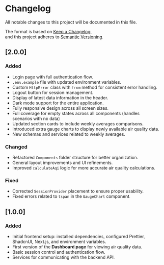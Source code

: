 # Changelog

All notable changes to this project will be documented in this file.

The format is based on [Keep a Changelog](https://keepachangelog.com/en/1.0.0/),  
and this project adheres to [Semantic Versioning](https://semver.org/spec/v2.0.0.html).

## [2.0.0]

### Added

- Login page with full authentication flow.
- `.env.example` file with updated environment variables.
- Custom `HttpError` class with `from` method for consistent error handling.
- Logout button for session management.
- Display of latest data information in the header.
- Dark mode support for the entire application.
- Fully responsive design across all screen sizes.
- Full coverage for empty states across all components (handles scenarios with no data)
- Updated section cards to include weekly averages comparisons.
- Introduced extra gauge charts to display newly available air quality data.
- New schemas and services related to weekly averages.

### Changed

- Refactored `Components` folder structure for better organization.
- General layout improvements and UI refinements.
- Improved `calculateAqi` logic for more accurate air quality calculations.

### Fixed

- Corrected `SessionProvider` placement to ensure proper usability.
- Fixed errors related to `tspan` in the `GaugeChart` component.

## [1.0.0]

### Added

- Initial frontend setup: installed dependencies, configured Prettier, ShadcnUI, Next.js, and environment variables.
- First version of the **Dashboard page** for viewing air quality data.
- Basic session control and authentication flow.
- Services for communicating with the backend API.
